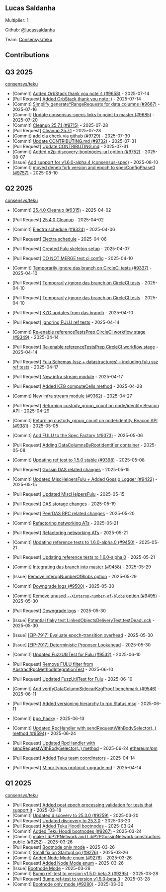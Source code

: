 
## Lucas Saldanha
Multiplier: 1

Github: [@lucassaldanha](https://github.com/lucassaldanha)

Team: [Consensys/teku](https://github.com/Consensys/teku/pulls?q=author%3Alucassaldanha)

## Contributions

## Q3 2025


[consensys/teku](https://github.com/consensys/teku)
* [Commit] [Added OrbStack thank you note :) (#9658)](https://github.com/Consensys/teku/commit/437b3cda9690785bb8e8534f8cbf2a37494af6b1) - 2025-07-14
* [Pull Request] [Added OrbStack thank you note :)](https://github.com/Consensys/teku/pull/9658) - 2025-07-14
* [Commit] [Simplify generate*RangeRequests for data columns (#9667)](https://github.com/Consensys/teku/commit/25b43b33d9013de05370df985bd332f306663a8a) - 2025-07-16
* [Commit] [Update consensus-specs links to point to master (#9685)](https://github.com/Consensys/teku/commit/6faba5e5406548739c3edf158987cc7598b49f70) - 2025-07-20
* [Commit] [Cleanup 25.7.1 (#9715)](https://github.com/Consensys/teku/commit/2bd86b84f9bcad9859e90163619701ce26ff9645) - 2025-07-28
* [Pull Request] [Cleanup 25.7.1](https://github.com/Consensys/teku/pull/9715) - 2025-07-28
* [Commit] [add cla check via github (#9729)](https://github.com/Consensys/teku/commit/b35305c1cdff25b1c3b85c148bb33009c9ba8107) - 2025-07-30
* [Commit] [Update CONTRIBUTING.md (#9732)](https://github.com/Consensys/teku/commit/fff7c69b06756d6d0c6aa6eb64e22f17a78188fa) - 2025-07-31
* [Pull Request] [Update CONTRIBUTING.md](https://github.com/Consensys/teku/pull/9732) - 2025-07-31
* [Commit] [Added p2p-discovery-bootnodes-url option (#9752)](https://github.com/Consensys/teku/commit/cf325bd40b3fcda83daf853e3dea6dd01c5f8df1) - 2025-08-07
* [Issue] [Add support for v1.6.0-alpha.4 (consensus-spec)](https://github.com/Consensys/teku/issues/9758) - 2025-08-10
* [Commit] [moved deneb fork version and epoch to specConfigPhase0 (#9757)](https://github.com/Consensys/teku/commit/623fd5796c6760384ff7c8fa709be0ed6075bbe2) - 2025-08-10
## Q2 2025


[consensys/teku](https://github.com/consensys/teku)
* [Commit] [25.4.0 Cleanup (#9315)](https://github.com/Consensys/teku/commit/21428b00049ff531718a61ae123d9998bf0bb0e4) - 2025-04-02
* [Pull Request] [25.4.0 Cleanup](https://github.com/Consensys/teku/pull/9315) - 2025-04-02
* [Commit] [Electra schedule (#9324)](https://github.com/Consensys/teku/commit/829ce4747605507de77a40ae97a9a13f41dbe070) - 2025-04-06
* [Pull Request] [Electra schedule](https://github.com/Consensys/teku/pull/9324) - 2025-04-06
* [Pull Request] [Created Fulu skeleton setup](https://github.com/Consensys/teku/pull/9325) - 2025-04-07
* [Pull Request] [DO NOT MERGE test ci config](https://github.com/Consensys/teku/pull/9338) - 2025-04-10
* [Commit] [Temporarily ignore das branch on CircleCI tests (#9337)](https://github.com/Consensys/teku/commit/c04219f0d9b4a3ae736e3671bd1f87bd13e13121) - 2025-04-10
* [Pull Request] [Temporarily ignore das branch on CircleCI tests](https://github.com/Consensys/teku/pull/9337) - 2025-04-10
* [Pull Request] [Temporarily ignore das branch on CircleCI tests](https://github.com/Consensys/teku/pull/9336) - 2025-04-10
* [Pull Request] [KZG updates from das branch](https://github.com/Consensys/teku/pull/9335) - 2025-04-10
* [Pull Request] [Ignoring FULU ref tests](https://github.com/Consensys/teku/pull/9350) - 2025-04-14
* [Commit] [Re-enable referenceTestsPrep CircleCI workflow stage (#9349)](https://github.com/Consensys/teku/commit/9d6a4c6ce8b5f9ae751c47e4901778c1feea6cc7) - 2025-04-14
* [Pull Request] [Re-enable referenceTestsPrep CircleCI workflow stage](https://github.com/Consensys/teku/pull/9349) - 2025-04-14

* [Pull Request] [Fulu Schemas (ssz + datastructures) - including fulu ssz ref tests](https://github.com/Consensys/teku/pull/9363) - 2025-04-17
* [Pull Request] [New infra stream module](https://github.com/Consensys/teku/pull/9362) - 2025-04-17
* [Pull Request] [Added KZG computeCells method](https://github.com/Consensys/teku/pull/9375) - 2025-04-28
* [Commit] [New infra stream module (#9362)](https://github.com/Consensys/teku/commit/e4adc715235912540c027529e95fe537b37a8751) - 2025-04-27
* [Pull Request] [Returning custody_group_count on node/identity Beacon API](https://github.com/Consensys/teku/pull/9381) - 2025-04-29
* [Commit] [Returning custody_group_count on node/identity Beacon API (#9381)](https://github.com/Consensys/teku/commit/4391e87d7d4e50412ff1823652bde67dae08d7ca) - 2025-05-05
* [Commit] [Add FULU to the Spec Factory (#9373)](https://github.com/Consensys/teku/commit/7005739737703964ea870aa23f67d85169bba2d5) - 2025-05-06
* [Pull Request] [Adding DataColumnsByRootIdentifier container](https://github.com/Consensys/teku/pull/9399) - 2025-05-08
* [Commit] [Updating ref test to 1.5.0 stable (#9398)](https://github.com/Consensys/teku/commit/2fd5eb69c77b33e4746d70234ec6b2db340e2318) - 2025-05-08
* [Pull Request] [Gossip DAS related changes](https://github.com/Consensys/teku/pull/9423) - 2025-05-15
* [Commit] [Updated MiscHelpersFulu + Added Gossip Logger (#9422)](https://github.com/Consensys/teku/commit/c443b37c74b517efa50de51d802e1d18c32cc476) - 2025-05-15
* [Pull Request] [Updated MiscHelpersFulu](https://github.com/Consensys/teku/pull/9422) - 2025-05-15
* [Pull Request] [DAS storage changes](https://github.com/Consensys/teku/pull/9432) - 2025-05-19
* [Pull Request] [PeerDAS RPC related changes](https://github.com/Consensys/teku/pull/9444) - 2025-05-20
* [Commit] [Refactoring networking ATs](https://github.com/Consensys/teku/commit/4c26da9fcd0f4ee5a3702a22be249d5a3fd6c54e) - 2025-05-21
* [Pull Request] [Refactoring networking ATs](https://github.com/Consensys/teku/pull/9451) - 2025-05-21
* [Commit] [Updating reference tests to 1.6.0-alpha.0 (#9450)](https://github.com/Consensys/teku/commit/a24b5e4be41bc51565c21bc65e86ecd219860b35) - 2025-05-21
* [Pull Request] [Updating reference tests to 1.6.0-alpha.0](https://github.com/Consensys/teku/pull/9450) - 2025-05-21
* [Commit] [Integrating das branch into master (#9458)](https://github.com/Consensys/teku/commit/7856340dafe93975281c89fdd321447a458296dc) - 2025-05-29
* [Issue] [Remove interopNumberOfBlobs option](https://github.com/Consensys/teku/issues/9494) - 2025-05-29
* [Commit] [Downgrade logs (#9500)](https://github.com/Consensys/teku/commit/1a45cebda7a82a41bd8c3f40b0143acb2f8f1100) - 2025-05-30
* [Commit] [Remove unused `--Xinterop-number-of-blobs` option (#9495)](https://github.com/Consensys/teku/commit/8adc37c65ebad5a3f42b945993a685f0858586ff) - 2025-05-30
* [Pull Request] [Downgrade logs](https://github.com/Consensys/teku/pull/9500) - 2025-05-30
* [Issue] [Potential flaky test LinkedObjectsDeliveryTest.testDeadLock](https://github.com/Consensys/teku/issues/9499) - 2025-05-30
* [Issue] [[EIP-7917] Evaluate epoch-transition overhead](https://github.com/Consensys/teku/issues/9498) - 2025-05-30
* [Issue] [[EIP-7917] Deterministic Proposer Lookahead](https://github.com/Consensys/teku/issues/9497) - 2025-05-30
* [Commit] [Updated FuzzUtilTest for Fulu (#9532)](https://github.com/Consensys/teku/commit/20adc49dd925c61877ac8a8b03561497cc335bfa) - 2025-06-10
* [Pull Request] [Remove FULU filter from AbstractRpcMethodIntegrationTest](https://github.com/Consensys/teku/pull/9533) - 2025-06-10
* [Pull Request] [Updated FuzzUtilTest for Fulu](https://github.com/Consensys/teku/pull/9532) - 2025-06-10
* [Commit] [Add verifyDataColumnSidecarKzgProof benchmark (#9546)](https://github.com/Consensys/teku/commit/6424782fcd42ef6d326ae8faed16d48c74a69024) - 2025-06-11
* [Pull Request] [Added versioning hierarchy to rpc Status msg](https://github.com/Consensys/teku/pull/9550) - 2025-06-11
* [Commit] [bpo_hacky](https://github.com/Consensys/teku/commit/a5b11d96273402a1e0be044059759282cb9dc8b1) - 2025-06-13
* [Commit] [Updated RpcHandler with sendRequestWithBodySelector(..) method (#9594)](https://github.com/Consensys/teku/commit/924ffc52847b3d3cff3e051d0a106e0c288ce920) - 2025-06-24
* [Pull Request] [Updated RpcHandler with sendRequestWithBodySelector(..) method](https://github.com/Consensys/teku/pull/9594) - 2025-06-24
[ethereum/pm](https://github.com/ethereum/pm)
* [Pull Request] [Added Teku team coordinators](https://github.com/ethereum/pm/pull/1468) - 2025-04-14
* [Pull Request] [Minor typos protocol-upgrade.md](https://github.com/ethereum/pm/pull/1467) - 2025-04-14
## Q1 2025

[consensys/teku](https://github.com/consensys/teku)
* [Pull Request] [Added post epoch processing validation for tests that support it](https://github.com/Consensys/teku/pull/9245) - 2025-03-18
* [Commit] [Updated discovery to 25.3.0 (#9259)](https://github.com/Consensys/teku/commit/7c08c47c06598ad2356bd72ab4f33d4a4149e916) - 2025-03-20
* [Pull Request] [Updated discovery to 25.3.0](https://github.com/Consensys/teku/pull/9259) - 2025-03-20
* [Pull Request] [Added Teku Hoodi bootnodes](https://github.com/Consensys/teku/pull/9267) - 2025-03-24
* [Commit] [Added Teku Hoodi bootnodes (#9267)](https://github.com/Consensys/teku/commit/9b5c5592c590da08a012e59b3f43f0d4dd0362b8) - 2025-03-24
* [Commit] [make LibP2PNetwork and LibP2PGossipNetwork constructors public (#9252)](https://github.com/Consensys/teku/commit/616bf0d01e0e9683604a24df980d550b1d18f46c) - 2025-03-26
* [Pull Request] [Bootnode only mode](https://github.com/Consensys/teku/pull/9280) - 2025-03-26
* [Commit] [Small fix on StartupLog (#9276)](https://github.com/Consensys/teku/commit/4462bec4b8a9be19ea75024395a10ddd3c583d6e) - 2025-03-26
* [Commit] [Added Node Mode enum (#9278)](https://github.com/Consensys/teku/commit/e6fb7ede2f822fa0ecfff80c2e52133e1a45ae44) - 2025-03-26
* [Pull Request] [Added Node Mode enum](https://github.com/Consensys/teku/pull/9278) - 2025-03-26
* [Issue] [Bootnode Mode](https://github.com/Consensys/teku/issues/9277) - 2025-03-26
* [Commit] [Bump ref-test to version v1.5.0-beta.3 (#9295)](https://github.com/Consensys/teku/commit/5a1e6ab4d864ff92a643fd706379bf35d68a01ad) - 2025-03-28
* [Pull Request] [Bump ref-test to version v1.5.0-beta.3](https://github.com/Consensys/teku/pull/9295) - 2025-03-28
* [Commit] [Bootnode only mode (#9280)](https://github.com/Consensys/teku/commit/4ced3a5cbbcf50d1f8393a34774519de19f0eeed) - 2025-03-30
